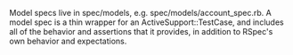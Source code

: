 Model specs live in spec/models, e.g. spec/models/account_spec.rb. A model spec
is a thin wrapper for an ActiveSupport::TestCase, and includes all of the
behavior and assertions that it provides, in addition to RSpec's own behavior
and expectations.
